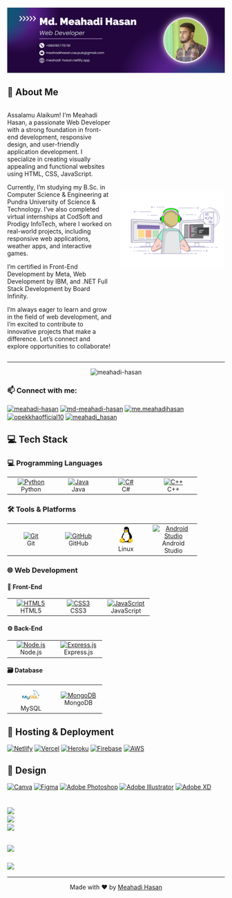 ![logo](https://github.com/meahadi-hasan/meahadi-hasan/blob/main/Images/GitHub%20Cover%20Image.png)

## 💞 About Me

<div style="display: flex; flex-direction: row; align-items: center; gap: 20px;">
  <div style="flex: 1;">
    <p>
      Assalamu Alaikum! I’m Meahadi Hasan, a passionate Web Developer with a strong foundation in front-end development, responsive design, and user-friendly application development. I specialize in creating visually appealing and functional websites using HTML, CSS, JavaScript.
    </p>
    <p>
      Currently, I’m studying my B.Sc. in Computer Science & Engineering at Pundra University of Science & Technology. I’ve also completed virtual internships at CodSoft and Prodigy InfoTech, where I worked on real-world projects, including responsive web applications, weather apps, and interactive games.
    </p>
    <p>
      I’m certified in Front-End Development by Meta, Web Development by IBM, and .NET Full Stack Development by Board Infinity.
    </p>
    <p>
      I’m always eager to learn and grow in the field of web development, and I’m excited to contribute to innovative projects that make a difference. Let’s connect and explore opportunities to collaborate!
    </p>
  </div>
  <div style="flex: 1; text-align: center;">
    <img src="Images/coding.gif" alt="Coding Animation" width="350">
  </div>
</div>

---
<!-- Visitor Count Badge -->
<p align="center"> <img src="https://komarev.com/ghpvc/?username=meahadi-hasan&label=Profile%20views&color=0e75b6&style=flat" alt="meahadi-hasan"/> </p>

### 📫 Connect with me:
<a href="https://github.com/meahadi-hasan" target="blank"><img align="center" src="https://raw.githubusercontent.com/rahuldkjain/github-profile-readme-generator/master/src/images/icons/Social/github.svg" alt="meahadi-hasan" height="30" width="40" /></a>
<a href="https://linkedin.com/in/md-meahadi-hasan" target="blank"><img align="center" src="https://raw.githubusercontent.com/rahuldkjain/github-profile-readme-generator/master/src/images/icons/Social/linked-in-alt.svg" alt="md-meahadi-hasan" height="30" width="40" /></a>
<a href="https://fb.com/me.meahadihasan" target="blank"><img align="center" src="https://raw.githubusercontent.com/rahuldkjain/github-profile-readme-generator/master/src/images/icons/Social/facebook.svg" alt="me.meahadihasan" height="30" width="40" /></a>
<a href="https://www.instagram.com/md.meahadihasan" target="blank"><img align="center" src="https://raw.githubusercontent.com/rahuldkjain/github-profile-readme-generator/master/src/images/icons/Social/instagram.svg" alt="opekkhaofficial10" height="30" width="40" /></a>
<a href="https://www.hackerrank.com/meahadi_hasan" target="blank"><img align="center" src="https://raw.githubusercontent.com/rahuldkjain/github-profile-readme-generator/master/src/images/icons/Social/hackerrank.svg" alt="meahadi_hasan" height="30" width="40" /></a>
</p>

## 💻 Tech Stack
### 💻 **Programming Languages**
<div align="left">
  <table>
    <tr>
      <!-- Python -->
      <td align="center" width="96">
        <a href="https://www.python.org" target="_blank" rel="noreferrer">
          <img src="https://techstack-generator.vercel.app/python-icon.svg" alt="Python" width="40" height="40"/>
        </a>
        <br>Python
      </td>
      <!-- Java -->
      <td align="center" width="96">
        <a href="https://www.java.com" target="_blank" rel="noreferrer">
          <img src="https://techstack-generator.vercel.app/java-icon.svg" alt="Java" width="40" height="40"/>
        </a>
        <br>Java
      </td>
      <!-- C# -->
      <td align="center" width="96">
        <a href="https://learn.microsoft.com/en-us/dotnet/csharp/" target="_blank" rel="noreferrer">
          <img src="https://techstack-generator.vercel.app/csharp-icon.svg" alt="C#" width="40" height="40"/>
        </a>
        <br>C#
      </td>
      <!-- C++ -->
      <td align="center" width="96">
        <a href="https://isocpp.org/" target="_blank" rel="noreferrer">
          <img src="https://techstack-generator.vercel.app/cpp-icon.svg" alt="C++" width="40" height="40"/>
        </a>
        <br>C++
      </td>
    </tr>
  </table>
</div>

### 🛠️ **Tools & Platforms**
<div align="left">
  <table>
    <tr>
      <!-- Git -->
      <td align="center" width="96">
        <a href="https://git-scm.com/" target="_blank" rel="noreferrer">
          <img src="https://www.vectorlogo.zone/logos/git-scm/git-scm-icon.svg" alt="Git" width="40" height="40"/>
        </a>
        <br>Git
      </td>
      <!-- GitHub -->
      <td align="center" width="96">
        <a href="https://github.com/" target="_blank" rel="noreferrer">
          <img src="https://www.vectorlogo.zone/logos/github/github-icon.svg" alt="GitHub" width="40" height="40"/>
        </a>
        <br>GitHub
      </td>
      <!-- Linux -->
      <td align="center" width="96">
        <a href="https://www.linux.org/" target="_blank" rel="noreferrer">
          <img src="https://raw.githubusercontent.com/devicons/devicon/master/icons/linux/linux-original.svg" alt="Linux" width="40" height="40"/>
        </a>
        <br>Linux
      </td>
      <!-- Android Studio -->
      <td align="center" width="96">
        <a href="https://developer.android.com/studio" target="_blank" rel="noreferrer">
          <img src="https://www.vectorlogo.zone/logos/android/android-icon.svg" alt="Android Studio" width="40" height="40"/>
        </a>
        <br>Android Studio
      </td>
    </tr>
  </table>
</div>

### 🌐 **Web Development**

#### 🎨 Front-End
<div align="left">
  <table>
    <tr>
      <!-- HTML -->
      <td align="center" width="96">
        <a href="https://www.w3.org/html/" target="_blank" rel="noreferrer">
          <img src="https://www.vectorlogo.zone/logos/w3_html5/w3_html5-icon.svg" alt="HTML5" width="40" height="40"/>
        </a>
        <br>HTML5
      </td>
      <!-- CSS -->
      <td align="center" width="96">
        <a href="https://www.w3schools.com/css/" target="_blank" rel="noreferrer">
          <img src="https://www.vectorlogo.zone/logos/w3_css/w3_css-icon.svg" alt="CSS3" width="40" height="40"/>
        </a>
        <br>CSS3
      </td>
      <!-- JavaScript -->
      <td align="center" width="96">
        <a href="https://developer.mozilla.org/en-US/docs/Web/JavaScript" target="_blank" rel="noreferrer">
          <img src="https://www.vectorlogo.zone/logos/javascript/javascript-icon.svg" alt="JavaScript" width="40" height="40"/>
        </a>
        <br>JavaScript
      </td>
    </tr>
  </table>
</div>

#### ⚙️ Back-End
<div align="left">
  <table>
    <tr>
      <!-- Node.js -->
      <td align="center" width="96">
        <a href="https://nodejs.org/" target="_blank" rel="noreferrer">
          <img src="https://www.vectorlogo.zone/logos/nodejs/nodejs-icon.svg" alt="Node.js" width="40" height="40"/>
        </a>
        <br>Node.js
      </td>
      <!-- Express.js -->
      <td align="center" width="96">
        <a href="https://expressjs.com/" target="_blank" rel="noreferrer">
          <img src="https://www.vectorlogo.zone/logos/expressjs/expressjs-icon.svg" alt="Express.js" width="40" height="40"/>
        </a>
        <br>Express.js
      </td>
    </tr>
  </table>
</div>

#### 🗃️ Database
<div align="left">
  <table>
    <tr>
      <!-- MySQL -->
      <td align="center" width="96">
        <a href="https://www.mysql.com/" target="_blank" rel="noreferrer">
          <img src="https://raw.githubusercontent.com/devicons/devicon/master/icons/mysql/mysql-original-wordmark.svg" alt="MySQL" width="40" height="40"/>
        </a>
        <br>MySQL
      </td>
      <!-- MongoDB -->
      <td align="center" width="96">
        <a href="https://www.mongodb.com/" target="_blank" rel="noreferrer">
          <img src="https://www.vectorlogo.zone/logos/mongodb/mongodb-icon.svg" alt="MongoDB" width="40" height="40"/>
        </a>
        <br>MongoDB
      </td>
    </tr>
  </table>
</div>

## 🚀 Hosting & Deployment

[![Netlify](https://img.shields.io/badge/netlify-%23000000.svg?style=for-the-badge&logo=netlify&logoColor=#00C7B7)](https://www.netlify.com/)
[![Vercel](https://img.shields.io/badge/vercel-%23000000.svg?style=for-the-badge&logo=vercel&logoColor=white)](https://vercel.com/)
[![Heroku](https://img.shields.io/badge/heroku-%23430098.svg?style=for-the-badge&logo=heroku&logoColor=white)](https://www.heroku.com/)
[![Firebase](https://img.shields.io/badge/firebase-%23039BE5.svg?style=for-the-badge&logo=firebase)](https://firebase.google.com/)
[![AWS](https://img.shields.io/badge/AWS-%23FF9900.svg?style=for-the-badge&logo=amazon-aws&logoColor=white)](https://aws.amazon.com/)

## 🎨 Design

[![Canva](https://img.shields.io/badge/Canva-%2300C4CC.svg?style=for-the-badge&logo=Canva&logoColor=white)](https://www.canva.com/)
[![Figma](https://img.shields.io/badge/figma-%23F24E1E.svg?style=for-the-badge&logo=figma&logoColor=white)](https://www.figma.com/)
[![Adobe Photoshop](https://img.shields.io/badge/adobephotoshop-%2331A8FF.svg?style=for-the-badge&logo=adobephotoshop&logoColor=white)](https://www.adobe.com/products/photoshop.html)
[![Adobe Illustrator](https://img.shields.io/badge/adobeillustrator-%23FF9A00.svg?style=for-the-badge&logo=adobeillustrator&logoColor=white)](https://www.adobe.com/products/illustrator.html)
[![Adobe XD](https://img.shields.io/badge/adobexd-%23FF26BE.svg?style=for-the-badge&logo=adobexd&logoColor=white)](https://www.adobe.com/products/xd.html)
  
#
![](https://github-readme-stats.vercel.app/api?username=meahadi-hasan&theme=dark&hide_border=false&include_all_commits=false&count_private=false)<br/>
![](https://github-readme-streak-stats.herokuapp.com/?user=meahadi-hasan&theme=dark&hide_border=false)<br/>
![](https://github-readme-stats.vercel.app/api/top-langs/?username=meahadi-hasan&theme=dark&hide_border=false&include_all_commits=false&count_private=false&layout=compact)

##
![](https://github-profile-trophy.vercel.app/?username=meahadi-hasan&theme=onedark&no-frame=false&no-bg=true&margin-w=4)

###
![](https://github-contributor-stats.vercel.app/api?username=meahadi-hasan&limit=5&theme=merko&combine_all_yearly_contributions=true)


---
<!-- Footer -->
<div align="center">
  <p>Made with ❤️ by <a href="https://meahadi-hasan.netlify.app">Meahadi Hasan</a></p>
</div>

